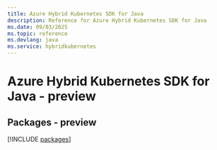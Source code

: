 ```yaml
---
title: Azure Hybrid Kubernetes SDK for Java
description: Reference for Azure Hybrid Kubernetes SDK for Java
ms.date: 09/03/2025
ms.topic: reference
ms.devlang: java
ms.service: hybridkubernetes
---
```

# Azure Hybrid Kubernetes SDK for Java - preview
## Packages - preview
[!INCLUDE [packages](hybrid-kubernetes-index.md)]